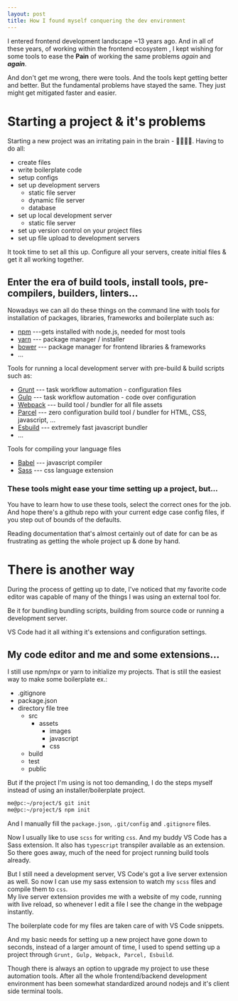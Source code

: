 ```yaml
---
layout: post
title: How I found myself conquering the dev environment
---
```


I entered frontend development landscape ~13 years ago.
And in all of these years, of working within the frontend ecosystem , I kept wishing for some tools to ease the **Pain** of working the same problems _again_ and **_again_**.  

And don't get me wrong, there were tools. And the tools kept getting better and better. But the fundamental problems have stayed the same. They just might get mitigated faster and easier.  

# Starting a project & it's problems

Starting a new project was an irritating pain in the brain - 🤯😖😵😬. Having to do all:

- create files
- write boilerplate code
- setup configs
- set up development servers  
  - static file server
  - dynamic file server
  - database
- set up local development server
  - static file server
- set up version control on your project files
- set up file upload to development servers

It took time to set all this up. Configure all your servers, create initial files & get it all working together.

## Enter the era of build tools, install tools, pre-compilers, builders, linters...

Nowadays we can all do these things on the command line with tools for installation of packages, libraries, frameworks and boilerplate such as:
- [npm](https://nodejs.org/) ---gets installed with node.js, needed for most tools
- [yarn](https://yarnpkg.com/) --- package manager / installer
- [bower](https://bower.io/) --- package manager for frontend libraries & frameworks
- ...  

Tools for running a local development server with pre-build & build scripts such as:
- [Grunt](https://gruntjs.com/) --- task workflow automation - configuration files
- [Gulp](https://gulpjs.com/) --- task workflow automation - code over configuration
- [Webpack](https://webpack.js.org/) --- build tool / bundler for all file assets
- [Parcel](https://parceljs.org/) --- zero configuration build tool / bundler for HTML, CSS, javascript, ...
- [Esbuild](https://esbuild.github.io/) --- extremely fast javascript bundler
- ...  

Tools for compiling your language files
- [Babel](https://babeljs.io/) --- javascript compiler
- [Sass](https://sass-lang.com/) --- css language extension

### These tools might ease your time setting up a project, but...

You have to learn how to use these tools, select the correct ones for the job. And hope there's a github repo with your current edge case config files, if you step out of bounds of the defaults.  

Reading documentation that's almost certainly out of date for can be as frustrating as getting the whole project up & done by hand.

# There is another way

During the process of getting up to date, I've noticed that my favorite code editor was capable of many of the things I was using an external tool for.  

Be it for bundling bundling scripts, building from source code or running a development server.

VS Code had it all withing it's extensions and configuration settings.

## My code editor and me and some extensions...

I still use npm/npx or yarn to initialize my projects. That is still the easiest way to make some boilerplate ex.:
- .gitignore
- package.json
- directory file tree
  - src
    - assets
      - images
      - javascript
      - css
  - build
  - test
  - public
  
But if the project I'm using is not too demanding, I do the steps myself instead of using an installer/boilerplate project.

```sh
me@pc:~/project/$ git init
me@pc:~/project/$ npm init
```  
And I manually fill the `package.json`, `.git/config` and `.gitignore` files.

Now I usually like to use `scss` for writing `css`. And my buddy VS Code has a Sass extension. It also has `typescript` transpiler available as an extension. So there goes away, much of the need for project running build tools already.

But I still need a development server, VS Code's got a live server extension as well. So now I can use my sass extension to watch my `scss` files and compile them to `css`.  
My live server extension provides me with a website of my code, running with live reload, so whenever I edit a file I see the change in the webpage instantly.  

The boilerplate code for my files are taken care of with VS Code snippets.  

And my basic needs for setting up a new project have gone down to seconds, instead of a larger amount of time, I used to spend setting up a project through `Grunt, Gulp, Webpack, Parcel, Esbuild`.  


Though there is always an option to upgrade my project to use these automation tools. After all the whole frontend/backend development environment has been somewhat standardized around nodejs and it's client side terminal tools.








